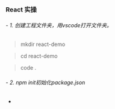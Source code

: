 ### React 实操

###### -  1. 创建工程文件夹，用vscode打开文件夹。

> mkdir react-demo

> cd react-demo

> code .

###### -  2. npm init初始化package.json

- 

